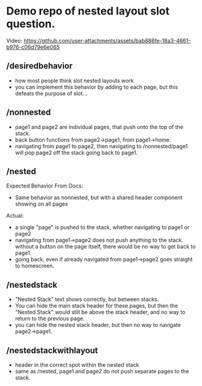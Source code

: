 # Demo repo of nested layout slot question.

Video:
https://github.com/user-attachments/assets/bab886fe-18a3-4661-b976-c06d79e6e065

## /desiredbehavior

- how most people think slot nested layouts work
- you can implement this behavior by adding to each page, but this defeats the purpose of slot...

## /nonnested

- page1 and page2 are individual pages, that push onto the top of the stack.
- back button functions from page2->page1, from page1->home.
- navigating from page1 to page2, then navigating to /nonnested/page1 will pop page2 off the stack going back to page1.

## /nested

Expected Behavior From Docs:

- Same behavior as nonnested, but with a shared header component showing on all pages

Actual:

- a single "page" is pushed to the stack, whether navigating to page1 or page2
- navigating from page1->page2 does not push anything to the stack. without a button on the page itself, there would be no way to get back to page1.
- going back, even if already navigated from page1->page2 goes straight to homescreen.

## /nestedstack

- "Nested Stack" text shows correctly, but between stacks.
- You can hide the main stack header for these pages, but then the "Nested Stack" would still be above the stack header, and no way to return to the previous page.
- you can hide the nested stack header, but then no way to navigate page2->page1.

## /nestedstackwithlayout

- header in the correct spot within the nested stack
- same as /nested, page1 and page2 do not push separate pages to the stack.
